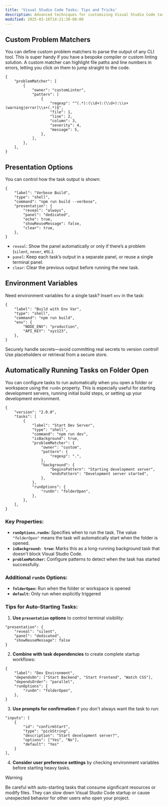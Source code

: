```yaml
---
title: 'Visual Studio Code Tasks: Tips and Tricks'
description: Advanced techniques for customizing Visual Studio Code tasks with problem matchers, presentation options, and environment variables
modified: 2025-03-16T14:21:30-06:00
---
```


## Custom Problem Matchers

You can define custom problem matchers to parse the output of any CLI tool. This is super handy if you have a bespoke compiler or custom linting solution. A custom matcher can highlight file paths and line numbers in errors, letting you click on them to jump straight to the code.

```jsonc
{
	"problemMatcher": [
		{
			"owner": "customLinter",
			"pattern": [
				{
					"regexp": "^(.*):(\\d+):(\\d+):\\s+(warning|error)\\s+(.*)$",
					"file": 1,
					"line": 2,
					"column": 3,
					"severity": 4,
					"message": 5,
				},
			],
		},
	],
}
```

## Presentation Options

You can control how the task output is shown:

```jsonc
{
	"label": "Verbose Build",
	"type": "shell",
	"command": "npm run build --verbose",
	"presentation": {
		"reveal": "always",
		"panel": "dedicated",
		"echo": true,
		"showReuseMessage": false,
		"clear": true,
	},
}
```

- `reveal`: Show the panel automatically or only if there’s a problem (`silent`, `never`, etc.).
- `panel`: Keep each task’s output in a separate panel, or reuse a single terminal panel.
- `clear`: Clear the previous output before running the new task.

## Environment Variables

Need environment variables for a single task? Insert `env` in the task:

```jsonc
{
	"label": "Build with Env Var",
	"type": "shell",
	"command": "npm run build",
	"env": {
		"NODE_ENV": "production",
		"API_KEY": "xyz123",
	},
}
```

Securely handle secrets—avoid committing real secrets to version control! Use placeholders or retrieval from a secure store.

## Automatically Running Tasks on Folder Open

You can configure tasks to run automatically when you open a folder or workspace using the `runOn` property. This is especially useful for starting development servers, running initial build steps, or setting up your development environment.

```jsonc
{
	"version": "2.0.0",
	"tasks": [
		{
			"label": "Start Dev Server",
			"type": "shell",
			"command": "npm run dev",
			"isBackground": true,
			"problemMatcher": {
				"owner": "custom",
				"pattern": {
					"regexp": ".",
				},
				"background": {
					"beginsPattern": "Starting development server",
					"endsPattern": "Development server started",
				},
			},
			"runOptions": {
				"runOn": "folderOpen",
			},
		},
	],
}
```

### Key Properties:

- **`runOptions.runOn`:** Specifies when to run the task. The value `"folderOpen"` means the task will automatically start when the folder is opened.
- **`isBackground: true`:** Marks this as a long-running background task that doesn't block Visual Studio Code.
- **`problemMatcher`:** Configure patterns to detect when the task has started successfully.

### Additional `runOn` Options:

- **`folderOpen`:** Run when the folder or workspace is opened
- **`default`:** Only run when explicitly triggered

### Tips for Auto-Starting Tasks:

1. **Use `presentation` options** to control terminal visibility:

```jsonc
"presentation": {
	"reveal": "silent",
	"panel": "dedicated",
	"showReuseMessage": false
}
```

2. **Combine with task dependencies** to create complete startup workflows:

```jsonc
{
	"label": "Dev Environment",
	"dependsOn": ["Start Backend", "Start Frontend", "Watch CSS"],
	"dependsOrder": "parallel",
	"runOptions": {
		"runOn": "folderOpen",
	},
}
```

3. **Use prompts for confirmation** if you don't always want the task to run:

```jsonc
"inputs": [
	{
		"id": "confirmStart",
		"type": "pickString",
		"description": "Start development server?",
		"options": ["Yes", "No"],
		"default": "Yes"
	}
],
```

4. **Consider user preference settings** by checking environment variables before starting heavy tasks.

> [!WARNING]
>
> Be careful with auto-starting tasks that consume significant resources or modify files. They can slow down Visual Studio Code startup or cause unexpected behavior for other users who open your project.
